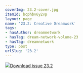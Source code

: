 ```yaml
---
coverImg: 23.2-cover.jpg
itemId: bcphbv6y2vp
layout: page
name: '23.2: Creative Dreamwork'
tags:
- hasAuthor: dreamnetwork
- hasTag: dream-network-volume-23
- hasTag: dreamnetwork
type: post
urlSlug: '23.2'
---
```

<img class="card-journal-img" src="../images/23.2-rect.jpg"/><a href="../files/pdfs/Volume_23/23.2_creativity.pdf" download="">Download issue 23.2</a>